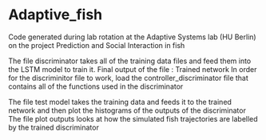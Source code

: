 # Adaptive_fish
Code generated during lab rotation at the Adaptive Systems lab (HU Berlin) on the project Prediction and Social Interaction in fish

The file discriminator takes all of the training data files and feed them into the LSTM model to train it. Final output of the file : Trained network
In order for the discriminitor file to work, load the controller_discriminator file that contains all of the functions used in the discriminator

The file test model takes the training data and feeds it to the trained network and then plot the histograms of the outputs of the discriminator
The file plot outputs looks at how the simulated fish trajectories are labelled by the trained discriminator
